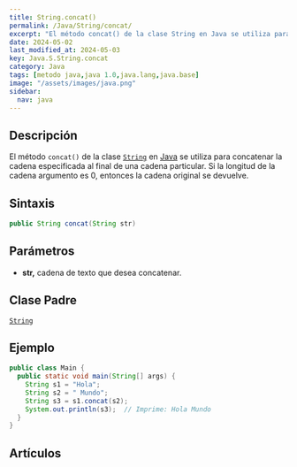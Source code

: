 ```yaml
---
title: String.concat()
permalink: /Java/String/concat/
excerpt: "El método concat() de la clase String en Java se utiliza para unir cadenas de texto."
date: 2024-05-02
last_modified_at: 2024-05-03
key: Java.S.String.concat
category: Java
tags: [metodo java,java 1.0,java.lang,java.base]
image: "/assets/images/java.png"
sidebar:
  nav: java
---
```


## Descripción


El método `concat()` de la clase [`String`](https://www.w3api.com/Java/String/) en [Java](https://www.manualweb.net/java/) se utiliza para concatenar la cadena especificada al final de una cadena particular. Si la longitud de la cadena argumento es 0, entonces la cadena original se devuelve.


## Sintaxis


```java
public String concat(String str)
```


## Parámetros

- **str,**  cadena de texto que desea concatenar.

## Clase Padre


[`String`](https://www.w3api.com/Java/String/)


## Ejemplo


```java
public class Main {
  public static void main(String[] args) {
    String s1 = "Hola";
    String s2 = " Mundo";
    String s3 = s1.concat(s2);
    System.out.println(s3);  // Imprime: Hola Mundo
  }
}
```


## Artículos

